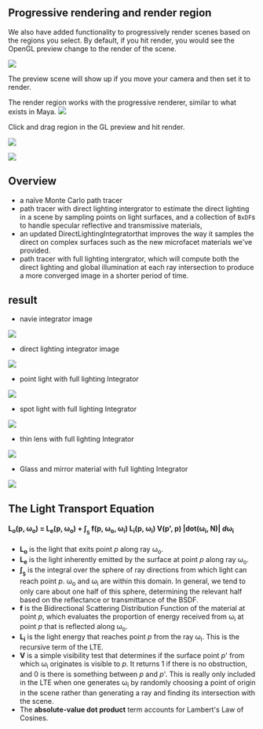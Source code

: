 
Progressive rendering and render region
---------------------------------------
We also have added functionality to progressively render scenes based on the regions you select. By default, if you hit render, you would see the OpenGL preview change to the render of the scene.

![](./img/guiImage.png)

The preview scene will show up if you move your camera and then set it to render.

The render region works with the progressive renderer, similar to what exists in Maya.
![](./img/renderRegionI.png)

Click and drag region in the GL preview and hit render.

![](./img/renderRegionII.png)

![](./img/renderRegionIII.png)


 Overview
------------
* a na&#239;ve Monte Carlo path tracer
* path tracer with direct lighting intergrator to estimate the direct lighting in a scene by sampling points
on light surfaces, and a collection of `BxDF`s to handle specular reflective and
transmissive materials, 
* an updated DirectLightingIntegratorthat improves the way it samples the direct on complex surfaces such as the new microfacet materials we've provided.
*  path tracer with full lighting intergrator, which will compute both the direct lighting 
and global illumination at each ray intersection to produce a more converged image in a shorter period of time.

result
------------------


* navie integrator image

![](./img/smooth_render.png)


* direct lighting integrator image

![](./img/direct.png)

* point light with full lighting Integrator

![](./img/pointLight.png)

* spot light with full lighting Integrator

![](./img/spotlight.png)

* thin lens with full lighting Integrator

![](./img/thinlens.png)

* Glass and mirror material with full lighting Integrator

![](./img/custom1.png)




The Light Transport Equation
--------------
#### L<sub>o</sub>(p, &#969;<sub>o</sub>) = L<sub>e</sub>(p, &#969;<sub>o</sub>) + &#8747;<sub><sub>S</sub></sub> f(p, &#969;<sub>o</sub>, &#969;<sub>i</sub>) L<sub>i</sub>(p, &#969;<sub>i</sub>) V(p', p) |dot(&#969;<sub>i</sub>, N)| _d_&#969;<sub>i</sub>

* __L<sub>o</sub>__ is the light that exits point _p_ along ray &#969;<sub>o</sub>.
* __L<sub>e</sub>__ is the light inherently emitted by the surface at point _p_
along ray &#969;<sub>o</sub>.
* __&#8747;<sub><sub>S</sub></sub>__ is the integral over the sphere of ray
directions from which light can reach point _p_. &#969;<sub>o</sub> and
&#969;<sub>i</sub> are within this domain. In general, we tend to only care
about one half of this sphere, determining the relevant half based on the
reflectance or transmittance of the BSDF.
* __f__ is the Bidirectional Scattering Distribution Function of the material at
point _p_, which evaluates the proportion of energy received from
&#969;<sub>i</sub> at point _p_ that is reflected along &#969;<sub>o</sub>.
* __L<sub>i</sub>__ is the light energy that reaches point _p_ from the ray
&#969;<sub>i</sub>. This is the recursive term of the LTE.
* __V__ is a simple visibility test that determines if the surface point _p_' from
which &#969;<sub>i</sub> originates is visible to _p_. It returns 1 if there is
no obstruction, and 0 is there is something between _p_ and _p_'. This is really
only included in the LTE when one generates &#969;<sub>i</sub> by randomly
choosing a point of origin in the scene rather than generating a ray and finding
its intersection with the scene.
* The __absolute-value dot product__ term accounts for Lambert's Law of Cosines.















